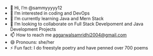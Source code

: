 - 👋 Hi, I’m @sammyyyyy12
- 👀 I’m interested in coding and DevOps
- 🌱 I’m currently learning Java and Mern Stack
- 💞️ I’m looking to collaborate on Full Stack Develpoment and Java Development Projects
- 📫 How to reach me aggarwalsamridhi2004@gmail.com
- 😄 Pronouns: she/her
- ⚡ Fun fact: I do freestyle poetry and have penned over 700 poems

<!---
sammyyyyy12/sammyyyyy12 is a ✨ special ✨ repository because its `README.md` (this file) appears on your GitHub profile.
You can click the Preview link to take a look at your changes.
--->
